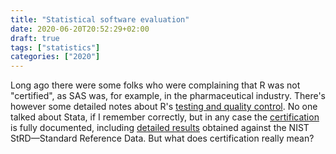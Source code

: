 ```yaml
---
title: "Statistical software evaluation"
date: 2020-06-20T20:52:29+02:00
draft: true
tags: ["statistics"]
categories: ["2020"]
---
```


Long ago there were some folks who were complaining that R was not "certified", as SAS was, for example, in the pharmaceutical industry. There's however some detailed notes about R's [testing and quality control](https://www.r-project.org/certification.html). No one talked about Stata, if I remember correctly, but in any case the [certification](https://www.stata-journal.com/article.html?article=pr0001) is fully documented, including [detailed results](https://www.stata.com/support/cert/nist/) obtained against the NIST StRD—Standard Reference Data. But what does certification really mean?
